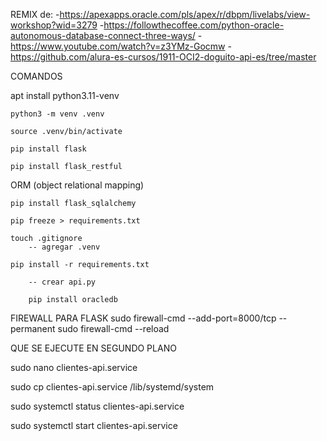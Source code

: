REMIX de:
-https://apexapps.oracle.com/pls/apex/r/dbpm/livelabs/view-workshop?wid=3279 
-https://followthecoffee.com/python-oracle-autonomous-database-connect-three-ways/
-https://www.youtube.com/watch?v=z3YMz-Gocmw
-https://github.com/alura-es-cursos/1911-OCI2-doguito-api-es/tree/master

COMANDOS

apt install python3.11-venv

	python3 -m venv .venv

	source .venv/bin/activate

	pip install flask

	pip install flask_restful

ORM (object relational mapping)

	pip install flask_sqlalchemy
	
	pip freeze > requirements.txt
	
	touch .gitignore
		-- agregar .venv
	
	pip install -r requirements.txt
	
		-- crear api.py
		
		pip install oracledb
		

FIREWALL PARA FLASK
	sudo firewall-cmd --add-port=8000/tcp --permanent
	sudo firewall-cmd --reload


QUE SE EJECUTE EN SEGUNDO PLANO

sudo nano clientes-api.service

sudo cp clientes-api.service /lib/systemd/system

sudo systemctl status clientes-api.service

sudo systemctl start clientes-api.service
